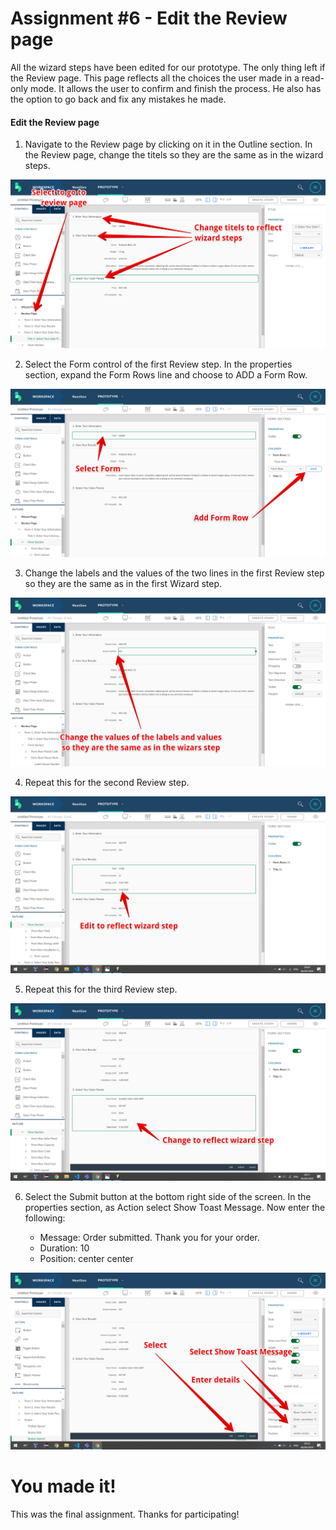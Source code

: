 # Assignment #6 - Edit the Review page

All the wizard steps have been edited for our prototype. The only thing left if the Review page. This page reflects all the choices the user made in a read-only mode. It allows the user to confirm and finish the process. He also has the option to go back and fix any mistakes he made.

#### Edit the Review page

1. Navigate to the Review page by clicking on it in the Outline section. In the Review page, change the titels so they are the same as in the wizard steps.

![Go to Review page](https://github.com/Innov8ion-developer/SAP_Build_Assignments/blob/master/img/editReviewPage1.png)

2. Select the Form control of the first Review step. In the properties section, expand the Form Rows line and choose to ADD a Form Row.

![Add Form Row](https://github.com/Innov8ion-developer/SAP_Build_Assignments/blob/master/img/editReviewPage2.png)

3. Change the labels and the values of the two lines in the first Review step so they are the same as in the first Wizard step.

![Edit labels and values](https://github.com/Innov8ion-developer/SAP_Build_Assignments/blob/master/img/editReviewPage3.png)

4. Repeat this for the second Review step.

![Edit labels and values](https://github.com/Innov8ion-developer/SAP_Build_Assignments/blob/master/img/editReviewPage4.png)

5. Repeat this for the third Review step.

![Edit labels and values](https://github.com/Innov8ion-developer/SAP_Build_Assignments/blob/master/img/editReviewPage5.png)

6. Select the Submit button at the bottom right side of the screen. In the properties section, as Action select Show Toast Message. Now enter the following:

   + Message: Order submitted. Thank you for your order.
   + Duration: 10
   + Position: center center
   
![Add Toast message](https://github.com/Innov8ion-developer/SAP_Build_Assignments/blob/master/img/editReviewPage6.png)

# You made it!
This was the final assignment. Thanks for participating!

